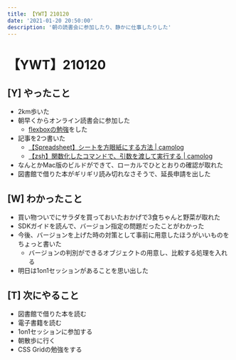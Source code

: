 ```yaml
---
title: 【YWT】210120
date: '2021-01-20 20:50:00'
description: '朝の読書会に参加したり、静かに仕事したりした'
---
```


# 【YWT】210120

## [Y] やったこと

- 2km歩いた
- 朝早くからオンライン読書会に参加した
  - [flexboxの勉強](https://github.com/LeeDDHH/book-output/blob/main/%E5%88%9D%E5%BF%83%E8%80%85%E3%81%8B%E3%82%89%E3%81%A1%E3%82%83%E3%82%93%E3%81%A8%E3%81%97%E3%81%9F%E3%83%97%E3%83%AD%E3%81%AB%E3%81%AA%E3%82%8B_Web%E3%83%87%E3%82%B6%E3%82%A4%E3%83%B3%E5%9F%BA%E7%A4%8E%E5%85%A5%E9%96%80/77_flexbox%E3%82%92%E4%BD%BF%E3%81%A3%E3%81%9F%E3%83%AC%E3%82%A4%E3%82%A2%E3%82%A6%E3%83%88.md)をした
- 記事を2つ書いた
  - [【Spreadsheet】シートを方眼紙にする方法 | camolog](https://expfrom.me/graph-paper-with-spreadsheet/)
  - [【zsh】関数化したコマンドで、引数を渡して実行する | camolog](https://expfrom.me/zsh-make-command-with-argument/)
- なんとかMac版のビルドができて、ローカルでひととおりの確認が取れた
- 図書館で借りた本がギリギリ読み切れなさそうで、延長申請を出した

## [W] わかったこと

- 買い物ついでにサラダを買っておいたおかげで3食ちゃんと野菜が取れた
- SDKガイドを読んで、バージョン指定の問題だったことがわかった
- 今後、バージョンを上げた時の対策として事前に用意したほうがいいものをちょっと書いた
  - バージョンの判別ができるオブジェクトの用意し、比較する処理を入れる
- 明日は1on1セッションがあることを思い出した

## [T] 次にやること

- 図書館で借りた本を読む
- 電子書籍を読む
- 1on1セッションに参加する
- 朝散歩に行く
- CSS Gridの勉強をする
